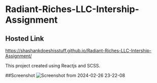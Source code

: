 #  Radiant-Riches-LLC-Intership-Assignment
## Hosted Link
https://shashankdoeshisstuff.github.io/Radiant-Riches-LLC-Intership-Assignment/

This project created using Reactjs and SCSS.

##Screenshot
![Screenshot from 2024-02-26 23-22-08](https://github.com/shashankdoeshisstuff/Radiant-Riches-LLC-Intership-Assignment/assets/69541174/37f9c9b6-a950-4bd8-ab83-76b989655c88)
